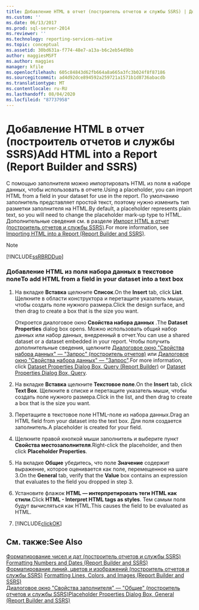 ```yaml
---
title: Добавление HTML в отчет (построитель отчетов и службы SSRS) | Документы Майкрософт
ms.custom: ''
ms.date: 06/13/2017
ms.prod: sql-server-2014
ms.reviewer: ''
ms.technology: reporting-services-native
ms.topic: conceptual
ms.assetid: 30bd631a-f774-48e7-a13a-b6c2eb54d9bb
author: maggiesMSFT
ms.author: maggies
manager: kfile
ms.openlocfilehash: 605c84843d62fb664a8a665a3fc3b024f8f87186
ms.sourcegitcommit: ad4d92dce894592a259721a1571b1d8736abacdb
ms.translationtype: MT
ms.contentlocale: ru-RU
ms.lasthandoff: 08/04/2020
ms.locfileid: "87737958"
---
```

# <a name="add-html-into-a-report-report-builder-and-ssrs"></a><span data-ttu-id="a7500-102">Добавление HTML в отчет (построитель отчетов и службы SSRS)</span><span class="sxs-lookup"><span data-stu-id="a7500-102">Add HTML into a Report (Report Builder and SSRS)</span></span>
  <span data-ttu-id="a7500-103">С помощью заполнителя можно импортировать HTML из поля в наборе данных, чтобы использовать в отчете.</span><span class="sxs-lookup"><span data-stu-id="a7500-103">Using a placeholder, you can import HTML from a field in your dataset for use in the report.</span></span> <span data-ttu-id="a7500-104">По умолчанию заполнитель представляет простой текст, поэтому нужно изменить тип разметки заполнителя на HTML.</span><span class="sxs-lookup"><span data-stu-id="a7500-104">By default, a placeholder represents plain text, so you will need to change the placeholder mark-up type to HTML.</span></span> <span data-ttu-id="a7500-105">Дополнительные сведения см. в разделе [Импорт HTML в отчет (построитель отчетов и службы SSRS)](importing-html-into-a-report-report-builder-and-ssrs.md).</span><span class="sxs-lookup"><span data-stu-id="a7500-105">For more information, see [Importing HTML into a Report &#40;Report Builder and SSRS&#41;](importing-html-into-a-report-report-builder-and-ssrs.md).</span></span>  
  
> [!NOTE]  
>  [!INCLUDE[ssRBRDDup](../../includes/ssrbrddup-md.md)]  
  
### <a name="to-add-html-from-a-field-in-your-dataset-into-a-text-box"></a><span data-ttu-id="a7500-106">Добавление HTML из поля набора данных в текстовое поле</span><span class="sxs-lookup"><span data-stu-id="a7500-106">To add HTML from a field in your dataset into a text box</span></span>  
  
1.  <span data-ttu-id="a7500-107">На вкладке **Вставка** щелкните **Список**.</span><span class="sxs-lookup"><span data-stu-id="a7500-107">On the **Insert** tab, click **List**.</span></span> <span data-ttu-id="a7500-108">Щелкните в области конструктора и перетащите указатель мыши, чтобы создать поле нужного размера.</span><span class="sxs-lookup"><span data-stu-id="a7500-108">Click the design surface, and then drag to create a box that is the size you want.</span></span>  
  
     <span data-ttu-id="a7500-109">Откроется диалоговое окно **Свойства набора данных** .</span><span class="sxs-lookup"><span data-stu-id="a7500-109">The **Dataset Properties** dialog box opens.</span></span> <span data-ttu-id="a7500-110">Можно использовать общий набор данных или набор данных, внедренный в отчет.</span><span class="sxs-lookup"><span data-stu-id="a7500-110">You can use a shared dataset or a dataset embedded in your report.</span></span> <span data-ttu-id="a7500-111">Чтобы получить дополнительные сведения, щелкните [Диалоговое окно "Свойства набора данных" — "Запрос" (построитель отчетов)](../report-data/dataset-properties-dialog-box-query-report-builder.md) или [Диалоговое окно "Свойства набора данных" — "Запрос"](../dataset-properties-dialog-box-query.md).</span><span class="sxs-lookup"><span data-stu-id="a7500-111">For more information, click [Dataset Properties Dialog Box, Query &#40;Report Builder&#41;](../report-data/dataset-properties-dialog-box-query-report-builder.md) or [Dataset Properties Dialog Box, Query](../dataset-properties-dialog-box-query.md).</span></span>  
  
2.  <span data-ttu-id="a7500-112">На вкладке **Вставка** щелкните **Текстовое поле**.</span><span class="sxs-lookup"><span data-stu-id="a7500-112">On the **Insert** tab, click **Text Box**.</span></span> <span data-ttu-id="a7500-113">Щелкните в списке и перетащите указатель мыши, чтобы создать поле нужного размера.</span><span class="sxs-lookup"><span data-stu-id="a7500-113">Click in the list, and then drag to create a box that is the size you want.</span></span>  
  
3.  <span data-ttu-id="a7500-114">Перетащите в текстовое поле HTML-поле из набора данных.</span><span class="sxs-lookup"><span data-stu-id="a7500-114">Drag an HTML field from your dataset into the text box.</span></span> <span data-ttu-id="a7500-115">Для поля создается заполнитель.</span><span class="sxs-lookup"><span data-stu-id="a7500-115">A placeholder is created for your field.</span></span>  
  
4.  <span data-ttu-id="a7500-116">Щелкните правой кнопкой мыши заполнитель и выберите пункт **Свойства местозаполнителя**.</span><span class="sxs-lookup"><span data-stu-id="a7500-116">Right-click the placeholder, and then click **Placeholder Properties**.</span></span>  
  
5.  <span data-ttu-id="a7500-117">На вкладке **Общие** убедитесь, что поле **Значение** содержит выражение, которое оценивается как поле, перемещенное на шаге 3.</span><span class="sxs-lookup"><span data-stu-id="a7500-117">On the **General** tab, verify that the **Value** box contains an expression that evaluates to the field you dropped in step 3.</span></span>  
  
6.  <span data-ttu-id="a7500-118">Установите флажок **HTML — интерпретировать теги HTML как стили**.</span><span class="sxs-lookup"><span data-stu-id="a7500-118">Click **HTML - Interpret HTML tags as styles**.</span></span> <span data-ttu-id="a7500-119">Тем самым поля будут вычисляться как HTML.</span><span class="sxs-lookup"><span data-stu-id="a7500-119">This causes the field to be evaluated as HTML.</span></span>  
  
7.  [!INCLUDE[clickOK](../../includes/clickok-md.md)]  
  
## <a name="see-also"></a><span data-ttu-id="a7500-120">См. также:</span><span class="sxs-lookup"><span data-stu-id="a7500-120">See Also</span></span>  
 <span data-ttu-id="a7500-121">[Форматирование чисел и дат (построитель отчетов и службы SSRS)](formatting-numbers-and-dates-report-builder-and-ssrs.md) </span><span class="sxs-lookup"><span data-stu-id="a7500-121">[Formatting Numbers and Dates &#40;Report Builder and SSRS&#41;](formatting-numbers-and-dates-report-builder-and-ssrs.md) </span></span>  
 <span data-ttu-id="a7500-122">[Форматирование линий, цветов и изображений (построитель отчетов и службы SSRS)](images-report-builder-and-ssrs.md) </span><span class="sxs-lookup"><span data-stu-id="a7500-122">[Formatting Lines, Colors, and Images &#40;Report Builder and SSRS&#41;](images-report-builder-and-ssrs.md) </span></span>  
 [<span data-ttu-id="a7500-123">Диалоговое окно "Свойства заполнителя" — "Общие" (построитель отчетов и службы SSRS)</span><span class="sxs-lookup"><span data-stu-id="a7500-123">Placeholder Properties Dialog Box, General &#40;Report Builder and SSRS&#41;</span></span>](../placeholder-properties-dialog-box-general-report-builder-and-ssrs.md)  
  
  
